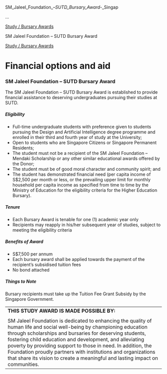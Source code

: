 SM_Jaleel_Foundation_–_SUTD_Bursary_Award_-_Singap



…

 [Study / Bursary Awards](/admissions/undergraduate/financing-options-and-aid/financial-aid/study-bursary-awards) 

SM Jaleel Foundation – SUTD Bursary Award

[Study / Bursary Awards](https://www.sutd.edu.sg/admissions/undergraduate/financing-options-and-aid/financial-aid/study-bursary-awards)

Financial options and aid
=========================

### SM Jaleel Foundation – SUTD Bursary Award



The SM Jaleel Foundation – SUTD Bursary Award is established to provide financial assistance to deserving undergraduates pursuing their studies at SUTD.



##### **Eligibility**



* Full-time undergraduate students with preference given to students pursuing the Design and Artificial Intelligence degree programme and enrolled in their third and fourth year of study at the University;
* Open to students who are Singapore Citizens or Singapore Permanent Residents;
* The student must not be a recipient of the SM Jaleel Foundation – Mendaki Scholarship or any other similar educational awards offered by the Donor;
* The student must be of good moral character and community spirit; and
* The student has demonstrated financial need (per capita income of S$2,500 per month or less, or the prevailing upper limit for monthly household per capita income as specified from time to time by the Ministry of Education for the eligibility criteria for the Higher Education Bursary).




##### **Tenure**




* Each Bursary Award is tenable for one (1) academic year only
* Recipients may reapply in his/her subsequent year of studies, subject to meeting the eligibility criteria




##### **Benefits of Award**




* S$7,500 per annum
* Each bursary award shall be applied towards the payment of the recipient’s subsidised tuition fees
* No bond attached



##### **Things to Note**




Bursary recipients must take up the Tuition Fee Grant Subsidy by the Singapore Government.





|  |
| --- |
| **THIS STUDY AWARD IS MADE POSSIBLE BY:** |
|  |
| SM Jaleel Foundation is dedicated to enhancing the quality of human life and social well-being by championing education through scholarships and bursaries for deserving students, fostering child education and development, and alleviating poverty by providing support to those in need. In addition, the Foundation proudly partners with institutions and organizations that share its vision to create a meaningful and lasting impact on communities. |

